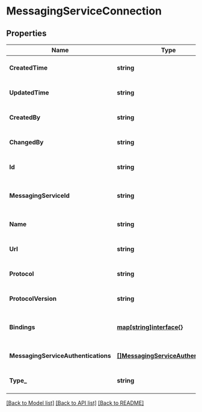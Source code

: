 # MessagingServiceConnection

## Properties
Name | Type | Description | Notes
------------ | ------------- | ------------- | -------------
**CreatedTime** | **string** |  | [optional] [default to null]
**UpdatedTime** | **string** |  | [optional] [default to null]
**CreatedBy** | **string** |  | [optional] [default to null]
**ChangedBy** | **string** |  | [optional] [default to null]
**Id** | **string** | Primary key set by the server. | [optional] [default to null]
**MessagingServiceId** | **string** | The messagingServiceId associated to the connection object. | [optional] [default to null]
**Name** | **string** | The name of the connection object. | [optional] [default to null]
**Url** | **string** | The url of the connection object. | [optional] [default to null]
**Protocol** | **string** | The protocol of the connection object. | [optional] [default to null]
**ProtocolVersion** | **string** | The protocolVersion of the connection object. | [optional] [default to null]
**Bindings** | [**map[string]interface{}**](interface{}.md) | A JSON map containing a map of connection-specific values.  | [optional] [default to null]
**MessagingServiceAuthentications** | [**[]MessagingServiceAuthentication**](MessagingServiceAuthentication.md) |  | [optional] [default to null]
**Type_** | **string** |  | [optional] [default to null]

[[Back to Model list]](../README.md#documentation-for-models) [[Back to API list]](../README.md#documentation-for-api-endpoints) [[Back to README]](../README.md)

